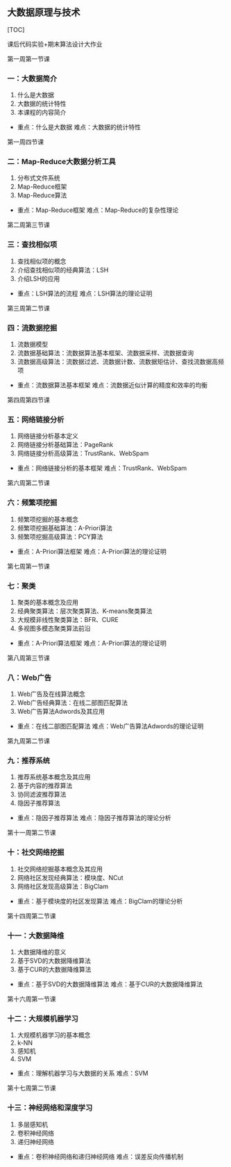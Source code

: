 

## 大数据原理与技术

[TOC]

课后代码实验+期末算法设计大作业

第一周第一节课

### 一：大数据简介

1. 什么是大数据
2. 大数据的统计特性
3. 本课程的内容简介

- 重点：什么是大数据
  难点：大数据的统计特性

第一周四节课

### 二：Map-Reduce大数据分析工具

1. 分布式文件系统
2. Map-Reduce框架
3. Map-Reduce算法

- 重点：Map-Reduce框架
  难点：Map-Reduce的复杂性理论

第二周第三节课

### 三：查找相似项

1. 查找相似项的概念
2. 介绍查找相似项的经典算法：LSH
3. 介绍LSH的应用

- 重点：LSH算法的流程
  难点：LSH算法的理论证明

第三周第二节课

### 四：流数据挖掘

1. 流数据模型
2. 流数据基础算法：流数据算法基本框架、流数据采样、流数据查询
3. 流数据高级算法：流数据过滤、流数据计数、流数据矩估计、查找流数据高频项

- 重点：流数据算法基本框架
  难点：流数据近似计算的精度和效率的均衡

第四周第四节课

### 五：网络链接分析

1. 网络链接分析基本定义
2. 网络链接分析基础算法：PageRank
3. 网络链接分析高级算法：TrustRank、WebSpam

- 重点：网络链接分析的基本框架
  难点：TrustRank、WebSpam

第六周第二节课

### 六：频繁项挖掘

1. 频繁项挖掘的基本概念
2. 频繁项挖掘基础算法：A-Priori算法
3. 频繁项挖掘高级算法：PCY算法

- 重点：A-Priori算法框架
  难点：A-Priori算法的理论证明

第七周第一节课

### 七：聚类

1. 聚类的基本概念及应用
2. 经典聚类算法：层次聚类算法、K-means聚类算法
3. 大规模非线性聚类算法：BFR、CURE
4. 多视图多模态聚类算法前沿

- 重点：A-Priori算法框架
  难点：A-Priori算法的理论证明

第八周第三节课

### 八：Web广告

1. Web广告及在线算法概念
2. Web广告经典算法：在线二部图匹配算法
3. Web广告算法Adwords及其应用

- 重点：在线二部图匹配算法
  难点：Web广告算法Adwords的理论证明

第九周第二节课

### 九：推荐系统

1. 推荐系统基本概念及其应用
2. 基于内容的推荐算法
3. 协同滤波推荐算法
4. 隐因子推荐算法

- 重点：隐因子推荐算法
  难点：隐因子推荐算法的理论分析

第十一周第二节课

### 十：社交网络挖掘

1. 社交网络挖掘基本概念及其应用
2. 网络社区发现经典算法：模块度、NCut
3. 网络社区发现高级算法：BigClam

- 重点：基于模块度的社区发现算法
  难点：BigClam的理论分析

第十四周第二节课

### 十一：大数据降维

1. 大数据降维的意义
2. 基于SVD的大数据降维算法
3. 基于CUR的大数据降维算法

- 重点：基于SVD的大数据降维算法
  难点：基于CUR的大数据降维算法

第十六周第一节课

### 十二：大规模机器学习

1. 大规模机器学习的基本概念
2. k-NN
3. 感知机
4. SVM

- 重点：理解机器学习与大数据的关系
  难点：SVM

第十七周第二节课

### 十三：神经网络和深度学习

1. 多层感知机
2. 卷积神经网络
3. 递归神经网络

- 重点：卷积神经网络和递归神经网络
  难点：误差反向传播机制

